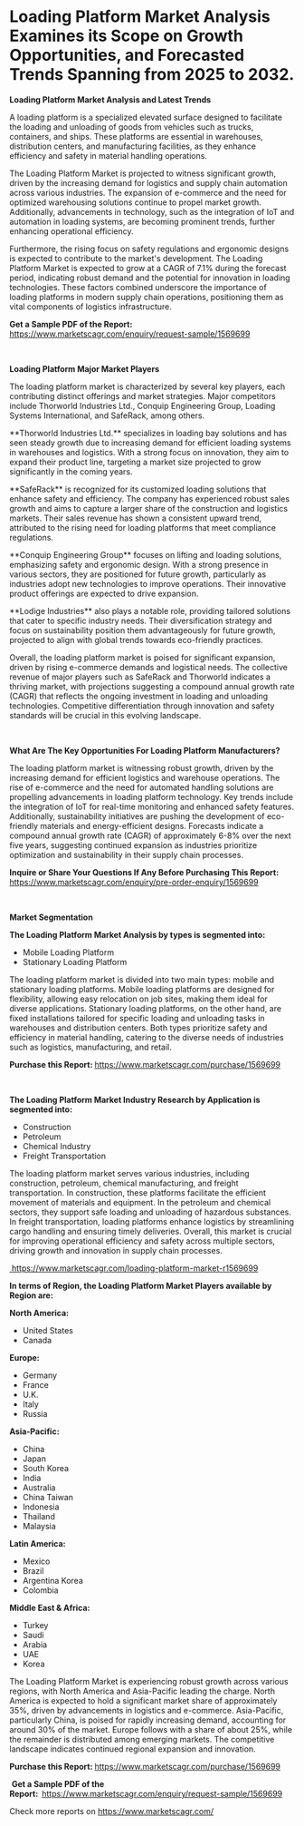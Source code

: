 <p><h1>Loading Platform Market Analysis Examines its Scope on Growth Opportunities, and Forecasted Trends Spanning from 2025 to 2032.</h1></p><p><strong>Loading Platform Market Analysis and Latest Trends</strong></p>
<p><p>A loading platform is a specialized elevated surface designed to facilitate the loading and unloading of goods from vehicles such as trucks, containers, and ships. These platforms are essential in warehouses, distribution centers, and manufacturing facilities, as they enhance efficiency and safety in material handling operations. </p><p>The Loading Platform Market is projected to witness significant growth, driven by the increasing demand for logistics and supply chain automation across various industries. The expansion of e-commerce and the need for optimized warehousing solutions continue to propel market growth. Additionally, advancements in technology, such as the integration of IoT and automation in loading systems, are becoming prominent trends, further enhancing operational efficiency.</p><p>Furthermore, the rising focus on safety regulations and ergonomic designs is expected to contribute to the market's development. The Loading Platform Market is expected to grow at a CAGR of 7.1% during the forecast period, indicating robust demand and the potential for innovation in loading technologies. These factors combined underscore the importance of loading platforms in modern supply chain operations, positioning them as vital components of logistics infrastructure.</p></p>
<p><strong>Get a Sample PDF of the Report:&nbsp;</strong> <a href="https://www.marketscagr.com/enquiry/request-sample/1569699?utm_campaign=3506&utm_medium=2&utm_source=Github&utm_content=ia&utm_term=25032025&utm_id=loading-platform">https://www.marketscagr.com/enquiry/request-sample/1569699</a></p>
<p>&nbsp;</p>
<p><strong>Loading Platform Major Market Players</strong></p>
<p><p>The loading platform market is characterized by several key players, each contributing distinct offerings and market strategies. Major competitors include Thorworld Industries Ltd., Conquip Engineering Group, Loading Systems International, and SafeRack, among others.</p><p>**Thorworld Industries Ltd.** specializes in loading bay solutions and has seen steady growth due to increasing demand for efficient loading systems in warehouses and logistics. With a strong focus on innovation, they aim to expand their product line, targeting a market size projected to grow significantly in the coming years.</p><p>**SafeRack** is recognized for its customized loading solutions that enhance safety and efficiency. The company has experienced robust sales growth and aims to capture a larger share of the construction and logistics markets. Their sales revenue has shown a consistent upward trend, attributed to the rising need for loading platforms that meet compliance regulations.</p><p>**Conquip Engineering Group** focuses on lifting and loading solutions, emphasizing safety and ergonomic design. With a strong presence in various sectors, they are positioned for future growth, particularly as industries adopt new technologies to improve operations. Their innovative product offerings are expected to drive expansion.</p><p>**Lodige Industries** also plays a notable role, providing tailored solutions that cater to specific industry needs. Their diversification strategy and focus on sustainability position them advantageously for future growth, projected to align with global trends towards eco-friendly practices.</p><p>Overall, the loading platform market is poised for significant expansion, driven by rising e-commerce demands and logistical needs. The collective revenue of major players such as SafeRack and Thorworld indicates a thriving market, with projections suggesting a compound annual growth rate (CAGR) that reflects the ongoing investment in loading and unloading technologies. Competitive differentiation through innovation and safety standards will be crucial in this evolving landscape.</p></p>
<p>&nbsp;</p>
<p><strong>What Are The Key Opportunities For Loading Platform Manufacturers?</strong></p>
<p><p>The loading platform market is witnessing robust growth, driven by the increasing demand for efficient logistics and warehouse operations. The rise of e-commerce and the need for automated handling solutions are propelling advancements in loading platform technology. Key trends include the integration of IoT for real-time monitoring and enhanced safety features. Additionally, sustainability initiatives are pushing the development of eco-friendly materials and energy-efficient designs. Forecasts indicate a compound annual growth rate (CAGR) of approximately 6-8% over the next five years, suggesting continued expansion as industries prioritize optimization and sustainability in their supply chain processes.</p></p>
<p><strong>Inquire or Share Your Questions If Any Before Purchasing This Report:</strong> <a href="https://www.marketscagr.com/enquiry/pre-order-enquiry/1569699?utm_campaign=3506&utm_medium=2&utm_source=Github&utm_content=ia&utm_term=25032025&utm_id=loading-platform">https://www.marketscagr.com/enquiry/pre-order-enquiry/1569699</a></p>
<p>&nbsp;</p>
<p><strong>Market Segmentation</strong></p>
<p><strong>The Loading Platform Market Analysis by types is segmented into:</strong></p>
<p><ul><li>Mobile Loading Platform</li><li>Stationary Loading Platform</li></ul></p>
<p><p>The loading platform market is divided into two main types: mobile and stationary loading platforms. Mobile loading platforms are designed for flexibility, allowing easy relocation on job sites, making them ideal for diverse applications. Stationary loading platforms, on the other hand, are fixed installations tailored for specific loading and unloading tasks in warehouses and distribution centers. Both types prioritize safety and efficiency in material handling, catering to the diverse needs of industries such as logistics, manufacturing, and retail.</p></p>
<p><strong>Purchase this Report:&nbsp;</strong><a href="https://www.marketscagr.com/purchase/1569699?utm_campaign=3506&utm_medium=2&utm_source=Github&utm_content=ia&utm_term=25032025&utm_id=loading-platform">https://www.marketscagr.com/purchase/1569699</a></p>
<p>&nbsp;</p>
<p><strong>The Loading Platform Market Industry Research by Application is segmented into:</strong></p>
<p><ul><li>Construction</li><li>Petroleum</li><li>Chemical Industry</li><li>Freight Transportation</li></ul></p>
<p><p>The loading platform market serves various industries, including construction, petroleum, chemical manufacturing, and freight transportation. In construction, these platforms facilitate the efficient movement of materials and equipment. In the petroleum and chemical sectors, they support safe loading and unloading of hazardous substances. In freight transportation, loading platforms enhance logistics by streamlining cargo handling and ensuring timely deliveries. Overall, this market is crucial for improving operational efficiency and safety across multiple sectors, driving growth and innovation in supply chain processes.</p></p>
<p><a href="https://www.marketscagr.com/loading-platform-market-r1569699?utm_campaign=3506&utm_medium=2&utm_source=Github&utm_content=ia&utm_term=25032025&utm_id=loading-platform">&nbsp;https://www.marketscagr.com/loading-platform-market-r1569699</a></p>
<p><strong>In terms of Region, the Loading Platform Market Players available by Region are:</strong></p>
<p>
    <p> <strong> North America: </strong>
        <ul>
            <li>United States</li>
            <li>Canada</li>
        </ul>
        </p> 
    <p> <strong> Europe: </strong>
        <ul>
            <li>Germany</li>
            <li>France</li>
            <li>U.K.</li>
            <li>Italy</li>
            <li>Russia</li>
        </ul>
        </p> 
    <p> <strong> Asia-Pacific: </strong>
        <ul>
            <li>China</li>
            <li>Japan</li>
            <li>South Korea</li>
            <li>India</li>
            <li>Australia</li>
            <li>China Taiwan</li>
            <li>Indonesia</li>
            <li>Thailand</li>
            <li>Malaysia</li>
        </ul>
        </p> 
    <p> <strong> Latin America: </strong>
        <ul>
            <li>Mexico</li>
            <li>Brazil</li>
            <li>Argentina Korea</li>
            <li>Colombia</li>
        </ul>
        </p> 
    <p> <strong> Middle East & Africa: </strong>
        <ul>
            <li>Turkey</li>
            <li>Saudi</li>
            <li>Arabia</li>
            <li>UAE</li>
            <li>Korea</li>
        </ul>
    </p>
    </p>
<p><p>The Loading Platform Market is experiencing robust growth across various regions, with North America and Asia-Pacific leading the charge. North America is expected to hold a significant market share of approximately 35%, driven by advancements in logistics and e-commerce. Asia-Pacific, particularly China, is poised for rapidly increasing demand, accounting for around 30% of the market. Europe follows with a share of about 25%, while the remainder is distributed among emerging markets. The competitive landscape indicates continued regional expansion and innovation.</p></p>
<p><strong>Purchase this Report: </strong><a href="https://www.marketscagr.com/purchase/1569699?utm_campaign=3506&utm_medium=2&utm_source=Github&utm_content=ia&utm_term=25032025&utm_id=loading-platform">https://www.marketscagr.com/purchase/1569699</a></p>
<p>&nbsp;<strong>Get a Sample PDF of the Report:&nbsp;&nbsp;</strong><a href="https://www.marketscagr.com/enquiry/request-sample/1569699?utm_campaign=3506&utm_medium=2&utm_source=Github&utm_content=ia&utm_term=25032025&utm_id=loading-platform">https://www.marketscagr.com/enquiry/request-sample/1569699</a></p>
<p><strong></strong></p>
<p>Check more reports on <a href="https://www.marketscagr.com/?utm_campaign=3506&utm_medium=2&utm_source=Github&utm_content=ia&utm_term=25032025&utm_id=loading-platform">https://www.marketscagr.com/</a></p>